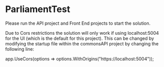# ParliamentTest

Please run the API project and Front End projects to start the solution. 

Due to Cors restrictions the solution will only work if using localhost:5004 for the UI (which is the default for this project). This can be changed by modifying the startup file within the commonsAPI project by changing the following line:

app.UseCors(options => options.WithOrigins("https://localhost:5004"));
